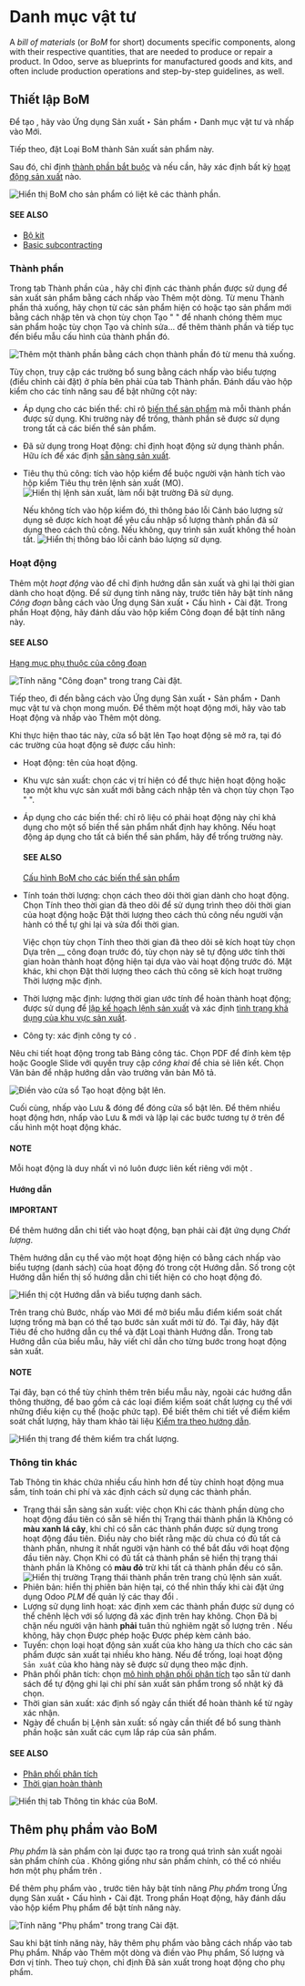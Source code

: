 # Danh mục vật tư

A *bill of materials* (or *BoM* for short) documents specific components, along with their
respective quantities, that are needed to produce or repair a product. In Odoo,  serve as
blueprints for manufactured goods and kits, and often include production operations and step-by-step
guidelines, as well.

## Thiết lập BoM

Để tạo , hãy vào Ứng dụng Sản xuất ‣ Sản phẩm ‣ Danh mục vật tư và nhấp vào Mới.

Tiếp theo, đặt Loại BoM thành Sản xuất sản phẩm này.

Sau đó, chỉ định [thành phần bắt buộc](#manufacturing-basic-setup-setup-components) và nếu cần, hãy xác định bất kỳ [hoạt động sản xuất](#manufacturing-basic-setup-setup-operations) nào.

![Hiển thị BoM cho sản phẩm có liệt kê các thành phần.](../../../../_images/bom-example.png)

#### SEE ALSO
- [Bộ kit](../advanced_configuration/kit_shipping.md)
- [Basic subcontracting](../subcontracting/subcontracting_basic.md)

<a id="manufacturing-basic-setup-setup-components"></a>

### Thành phần

Trong tab Thành phần của , hãy chỉ định các thành phần được sử dụng để sản xuất sản phẩm bằng cách nhấp vào Thêm một dòng. Từ menu Thành phần thả xuống, hãy chọn từ các sản phẩm hiện có hoặc tạo sản phẩm mới bằng cách nhập tên và chọn tùy chọn Tạo " " để nhanh chóng thêm mục sản phẩm hoặc tùy chọn Tạo và chỉnh sửa... để thêm thành phần và tiếp tục đến biểu mẫu cấu hình của thành phần đó.

![Thêm một thành phần bằng cách chọn thành phần đó từ menu thả xuống.](../../../../_images/component.png)

Tùy chọn, truy cập các trường bổ sung bằng cách nhấp vào biểu tượng <i class="oi oi-settings-adjust"></i> (điều chỉnh cài đặt) ở phía bên phải của tab Thành phần. Đánh dấu vào hộp kiểm cho các tính năng sau để bật những cột này:

- Áp dụng cho các biến thể: chỉ rõ [biến thể sản phẩm](../advanced_configuration/product_variants.md) mà mỗi thành phần được sử dụng. Khi trường này để trống, thành phần sẽ được sử dụng trong tất cả các biến thể sản phẩm.

<a id="manufacturing-basic-setup-consumed-in-operation"></a>
- Đã sử dụng trong Hoạt động: chỉ định hoạt động sử dụng thành phần. Hữu ích để xác định [sẵn sàng sản xuất](#manufacturing-basic-setup-manufacturing-readiness).
- Tiêu thụ thủ công: tích vào hộp kiểm để buộc người vận hành tích vào hộp kiểm Tiêu thụ trên lệnh sản xuất (MO).
  ![Hiển thị lệnh sản xuất, làm nổi bật trường *Đã sử dụng*.](../../../../_images/consumed-field.png)

  Nếu không tích vào hộp kiểm đó, thì thông báo lỗi Cảnh báo lượng sử dụng sẽ được kích hoạt để yêu cầu nhập số lượng thành phần đã sử dụng theo cách thủ công. Nếu không, quy trình sản xuất không thể hoàn tất.
  ![Hiển thị thông báo lỗi cảnh báo lượng sử dụng.](../../../../_images/consumption-warning.png)

<a id="manufacturing-basic-setup-setup-operations"></a>

### Hoạt động

Thêm một *hoạt động* vào  để chỉ định hướng dẫn sản xuất và ghi lại thời gian dành cho hoạt động. Để sử dụng tính năng này, trước tiên hãy bật tính năng *Công đoạn* bằng cách vào Ứng dụng Sản xuất ‣ Cấu hình ‣ Cài đặt. Trong phần Hoạt động, hãy đánh dấu vào hộp kiểm Công đoạn để bật tính năng này.

#### SEE ALSO
[Hạng mục phụ thuộc của công đoạn](../advanced_configuration/work_order_dependencies.md)

![Tính năng "Công đoạn" trong trang Cài đặt.](../../../../_images/enable-work-orders.png)

Tiếp theo, đi đến  bằng cách vào Ứng dụng Sản xuất ‣ Sản phẩm ‣ Danh mục vật tư và chọn  mong muốn. Để thêm một hoạt động mới, hãy vào tab Hoạt động và nhấp vào Thêm một dòng.

Khi thực hiện thao tác này, cửa sổ bật lên Tạo hoạt động sẽ mở ra, tại đó các trường của hoạt động sẽ được cấu hình:

- Hoạt động: tên của hoạt động.
- Khu vực sản xuất: chọn các vị trí hiện có để thực hiện hoạt động hoặc tạo một khu vực sản xuất mới bằng cách nhập tên và chọn tùy chọn Tạo " ".
- Áp dụng cho các biến thể: chỉ rõ liệu có phải hoạt động này chỉ khả dụng cho một số biến thể sản phẩm nhất định hay không. Nếu hoạt động áp dụng cho tất cả biến thể sản phẩm, hãy để trống trường này.

  #### SEE ALSO
  [Cấu hình BoM cho các biến thể sản phẩm](../advanced_configuration/product_variants.md)
- Tính toán thời lượng: chọn cách theo dõi thời gian dành cho hoạt động. Chọn Tính theo thời gian đã theo dõi để sử dụng trình theo dõi thời gian của hoạt động hoặc Đặt thời lượng theo cách thủ công nếu người vận hành có thể tự ghi lại và sửa đổi thời gian.

  Việc chọn tùy chọn Tính theo thời gian đã theo dõi sẽ kích hoạt tùy chọn Dựa trên \_\_ công đoạn trước đó, tùy chọn này sẽ tự động ước tính thời gian hoàn thành hoạt động hiện tại dựa vào vài hoạt động trước đó. Mặt khác, khi chọn Đặt thời lượng theo cách thủ công sẽ kích hoạt trường Thời lượng mặc định.
- Thời lượng mặc định: lượng thời gian ước tính để hoàn thành hoạt động; được sử dụng để [lập kế hoạch lệnh sản xuất](https://www.youtube.com/watch?v=TK55jIq00pc) và xác định [tình trạng khả dụng của khu vực sản xuất](https://www.youtube.com/watch?v=3YwFlD97Bio).
- Công ty: xác định công ty có .

Nêu chi tiết hoạt động trong tab Bảng công tác. Chọn PDF để đính kèm tệp hoặc Google Slide với quyền truy cập *công khai* để chia sẻ liên kết. Chọn Văn bản để nhập hướng dẫn vào trường văn bản Mô tả.

![Điền vào cửa sổ Tạo hoạt động bật lên.](../../../../_images/create-operations.png)

Cuối cùng, nhấp vào Lưu & đóng để đóng cửa sổ bật lên. Để thêm nhiều hoạt động hơn, nhấp vào Lưu & mới và lặp lại các bước tương tự ở trên để cấu hình một hoạt động khác.

#### NOTE
Mỗi hoạt động là duy nhất vì nó luôn được liên kết riêng với một .

#### Hướng dẫn

#### IMPORTANT
Để thêm hướng dẫn chi tiết vào hoạt động, bạn phải cài đặt ứng dụng *Chất lượng*.

Thêm hướng dẫn cụ thể vào một hoạt động hiện có bằng cách nhấp vào biểu tượng <i class="fa fa-list-ul"></i> (danh sách) của hoạt động đó trong cột Hướng dẫn. Số trong cột Hướng dẫn hiển thị số hướng dẫn chi tiết hiện có cho hoạt động đó.

![Hiển thị cột Hướng dẫn và biểu tượng danh sách.](../../../../_images/add-instructions.png)

Trên trang chủ Bước, nhấp vào Mới để mở biểu mẫu điểm kiểm soát chất lượng trống mà bạn có thể tạo bước sản xuất mới từ đó. Tại đây, hãy đặt Tiêu đề cho hướng dẫn cụ thể và đặt Loại thành Hướng dẫn. Trong tab Hướng dẫn của biểu mẫu, hãy viết chỉ dẫn cho từng bước trong hoạt động sản xuất.

#### NOTE
Tại đây, bạn có thể tùy chỉnh thêm trên biểu mẫu này, ngoài các hướng dẫn thông thường, để bao gồm cả các loại điểm kiểm soát chất lượng cụ thể với những điều kiện cụ thể (hoặc phức tạp). Để biết thêm chi tiết về điểm kiểm soát chất lượng, hãy tham khảo tài liệu [Kiểm tra theo hướng dẫn](../../quality/quality_check_types/instructions_check.md).

![Hiển thị trang để thêm kiểm tra chất lượng.](../../../../_images/steps.png)

### Thông tin khác

Tab Thông tin khác chứa nhiều cấu hình  hơn để tùy chỉnh hoạt động mua sắm, tính toán chi phí và xác định cách sử dụng các thành phần.

<a id="manufacturing-basic-setup-manufacturing-readiness"></a>
- Trạng thái sẵn sàng sản xuất: việc chọn Khi các thành phần dùng cho hoạt động đầu tiên có sẵn sẽ hiển thị Trạng thái thành phần là Không có **màu xanh lá cây**, khi chỉ có sẵn các thành phần được sử dụng trong hoạt động đầu tiên. Điều này cho biết rằng mặc dù chưa có đủ tất cả thành phần, nhưng ít nhất người vận hành có thể bắt đầu với hoạt động đầu tiên này. Chọn Khi có đủ tất cả thành phần sẽ hiển thị trạng thái thành phần là Không có **màu đỏ** trừ khi tất cả thành phần đều có sẵn.
  ![Hiển thị trường *Trạng thái thành phần* trên trang chủ lệnh sản xuất.](../../../../_images/component-status.png)
- Phiên bản: hiển thị phiên bản  hiện tại, có thể nhìn thấy khi cài đặt ứng dụng Odoo *PLM* để quản lý các thay đổi .
- Lượng sử dụng linh hoạt: xác định xem các thành phần được sử dụng có thể chênh lệch với số lượng đã xác định trên  hay không. Chọn Đã bị chặn nếu người vận hành **phải** tuân thủ nghiêm ngặt số lượng trên . Nếu không, hãy chọn Được phép hoặc Được phép kèm cảnh báo.
- Tuyến: chọn loại hoạt động sản xuất của kho hàng ưa thích cho các sản phẩm được sản xuất tại nhiều kho hàng. Nếu để trống, loại hoạt động `Sản xuất` của kho hàng này sẽ được sử dụng theo mặc định.
- Phân phối phân tích: chọn [mô hình phân phối phân tích](../../../finance/accounting/reporting/analytic_accounting.md) tạo sẵn từ danh sách để tự động ghi lại chi phí sản xuất sản phẩm trong sổ nhật ký đã chọn.
- Thời gian sản xuất: xác định số ngày cần thiết để hoàn thành  kể từ ngày xác nhận.
- Ngày để chuẩn bị Lệnh sản xuất: số ngày cần thiết để bổ sung thành phần hoặc sản xuất các cụm lắp ráp của sản phẩm.

#### SEE ALSO
- [Phân phối phân tích](../../../finance/accounting/reporting/analytic_accounting.md)
- [Thời gian hoàn thành](../../inventory/warehouses_storage/replenishment/lead_times.md)

![Hiển thị tab *Thông tin khác* của BoM.](../../../../_images/misc-tab.png)

## Thêm phụ phẩm vào BoM

*Phụ phẩm* là sản phẩm còn lại được tạo ra trong quá trình sản xuất ngoài sản phẩm chính của . Không giống như sản phẩm chính, có thể có nhiều hơn một phụ phẩm trên .

Để thêm phụ phẩm vào , trước tiên hãy bật tính năng *Phụ phẩm* trong Ứng dụng Sản xuất ‣ Cấu hình ‣ Cài đặt. Trong phần Hoạt động, hãy đánh dấu vào hộp kiểm Phụ phẩm để bật tính năng này.

![Tính năng "Phụ phẩm" trong trang Cài đặt.](../../../../_images/by-products.png)

Sau khi bật tính năng này, hãy thêm phụ phẩm vào  bằng cách nhấp vào tab Phụ phẩm. Nhấp vào Thêm một dòng và điền vào Phụ phẩm, Số lượng và Đơn vị tính. Theo tuỳ chọn, chỉ định Đã sản xuất trong hoạt động cho phụ phẩm.
